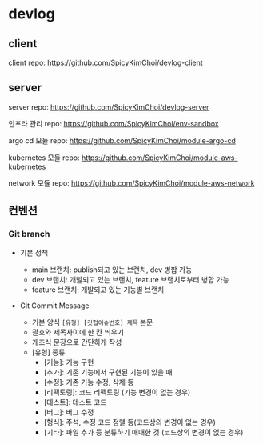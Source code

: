 # devlog

## client 
client repo: https://github.com/SpicyKimChoi/devlog-client

## server
server repo: https://github.com/SpicyKimChoi/devlog-server

인프라 관리 repo: https://github.com/SpicyKimChoi/env-sandbox

argo cd 모듈 repo: https://github.com/SpicyKimChoi/module-argo-cd

kubernetes 모듈 repo: https://github.com/SpicyKimChoi/module-aws-kubernetes

network 모듈 repo: https://github.com/SpicyKimChoi/module-aws-network

## 컨벤션

### Git branch 

* 기본 정책
  * main 브랜치: publish되고 있는 브랜치, dev 병합 가능
  * dev 브랜치: 개발되고 있는 브랜치, feature 브랜치로부터 병합 가능
  * feature 브랜치: 개발되고 있는 기능별 브랜치

* Git Commit Message
  * 기본 양식
    `[유형] [깃헙이슈번호] 제목`
    본문
  * 괄호와 제목사이에 한 칸 띄우기
  * 개조식 문장으로 간단하게 작성
  * [유형] 종류
    * [기능]: 기능 구현
    * [추가]: 기존 기능에서 구현된 기능이 있을 때
    * [수정]: 기존 기능 수정, 삭제 등
    * [리팩토링]: 코드 리펙토링 (기능 변경이 없는 경우)
    * [테스트]: 테스트 코드
    * [버그]: 버그 수정
    * [형식]: 주석, 수정 코드 정렬 등(코드상의 변경이 없는 경우)
    * [기타]: 파일 추가 등 분류하기 애매한 것 (코드상의 변경이 없는 경우)  
